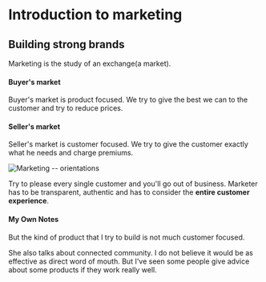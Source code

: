# Introduction to marketing

## Building strong brands
Marketing is the study of an exchange(a market). 

#### Buyer's market
Buyer's market is product focused. We try to give the best we can to the customer and try to reduce prices.

#### Seller's market
Seller's market is customer focused. We try to give the customer exactly what he needs and charge premiums.

![Marketing -- orientations](https://i.imgur.com/32Zvqqa.png)


Try to please every single customer and you'll go out of business. Marketer has to be transparent, authentic and has to consider the __entire customer experience__.

#### My Own Notes
But the kind of product that I try to build is not much customer focused. 

She also talks about connected community. I do not believe it would be as effective as direct word of mouth. But I've seen some people give advice about some products if they work really well.


